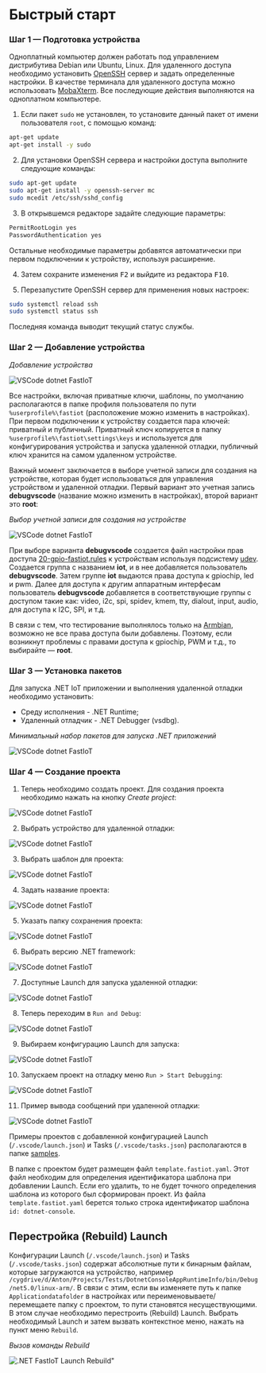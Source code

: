 # Быстрый старт

### Шаг 1 — Подготовка устройства

Одноплатный компьютер должен работать под управлением дистрибутива Debian или Ubuntu, Linux. Для удаленного доступа необходимо установить [OpenSSH](https://ubuntu.com/server/docs/service-openssh "Service - OpenSSH Ubuntu") сервер и задать определенные настройки. В качестве терминала для удаленного доступа можно использовать [MobaXterm](https://mobaxterm.mobatek.net/download.html "MobaXterm Xserver with SSH, telnet, RDP, VNC and X11"). Все последующие действия выполняются на одноплатном компьютере.

1. Если пакет `sudo` не установлен, то установите данный пакет от имени пользователя `root`, с помощью команд:

```bash
apt-get update
apt-get install -y sudo
```

2. Для установки OpenSSH сервера и настройки доступа выполните следующие команды:

```bash
sudo apt-get update
sudo apt-get install -y openssh-server mc
sudo mcedit /etc/ssh/sshd_config
```

3. В открывшемся редакторе задайте следующие параметры:

```bash
PermitRootLogin yes
PasswordAuthentication yes
```

Остальные необходимые параметры добавятся автоматически при первом подключении к устройству, используя расширение.

4. Затем сохраните изменения <kbd>F2</kbd> и выйдите  из редактора <kbd>F10</kbd>.

5. Перезапустите OpenSSH сервер для применения новых настроек:

```bash
sudo systemctl reload ssh
sudo systemctl status ssh
```

Последняя команда выводит текущий статус службы.

### Шаг 2 — Добавление устройства

*Добавление устройства*

![VSCode dotnet FastIoT](vscode-dotnet-fastiot-add-device.png)

Все настройки, включая приватные ключи, шаблоны, по умолчанию располагаются в папке профиля пользователя по пути `%userprofile%\fastiot` (расположение можно изменить в настройках). При первом подключении к устройству создается пара ключей: приватный и публичный. Приватный ключ копируется в папку `%userprofile%\fastiot\settings\keys` и используется для конфигурирования устройства и запуска удаленной отладки, публичный ключ хранится на самом удаленном устройстве.

Важный момент заключается в выборе учетной записи для создания на устройстве, которая будет использоваться для управления устройством и удаленной отладки. Первый вариант это учетная запись **debugvscode** (название можно изменить в настройках), второй вариант это **root**:

*Выбор учетной записи для создания на устройстве*

![VSCode dotnet FastIoT](vscode-dotnet-fastiot-select-account.png)

При выборе варианта **debugvscode** создаетcя файл настройки прав доступа [20-gpio-fastiot.rules](/linux/config/20-gpio-fastiot.rules "20-gpio-fastiot.rules") к устройствам используя подсистему [udev](https://ru.wikipedia.org/wiki/Udev "udev"). Создается группа с названием **iot**, и в нее добавляется пользователь **debugvscode**. Затем группе **iot** выдаются права доступа к gpiochip, led и pwm. Далее для доступа к другим аппаратным интерфесам пользователь **debugvscode** добавляется в соответствующие группы с доступом такие как: video, i2c, spi, spidev, kmem, tty, dialout, input, audio, для доступа к I2C, SPI, и т.д. 

В связи с тем, что тестирование выполнялось только на [Armbian](https://www.armbian.com/ "Armbian – Linux for ARM development boards"), возможно не все права доступа были добавлены. Поэтому, если возникнут проблемы с правами доступа к gpiochip, PWM и т.д., то выбирайте — **root**.

### Шаг 3 — Установка пакетов

Для запуска .NET IoT приложении и выполнения удаленной отладки необходимо установить:

- Среду исполнения - .NET Runtime;
- Удаленный отладчик - .NET Debugger (vsdbg).

*Минимальный набор пакетов для запуска .NET приложений*

![VSCode dotnet FastIoT](vscode-dotnet-fastiot-package.png)

### Шаг 4 — Создание проекта

1. Теперь необходимо создать проект. Для создания проекта необходимо нажать на кнопку *Create project*:

![VSCode dotnet FastIoT](vscode-dotnet-fastiot-create-project-1.png)

2. Выбрать устройство для удаленной отладки:

![VSCode dotnet FastIoT](vscode-dotnet-fastiot-create-project-2.png)

3. Выбрать шаблон для проекта:

![VSCode dotnet FastIoT](vscode-dotnet-fastiot-create-project-3.png)

4. Задать название проекта:

![VSCode dotnet FastIoT](vscode-dotnet-fastiot-create-project-4.png)

5. Указать папку сохранения проекта:

![VSCode dotnet FastIoT](vscode-dotnet-fastiot-create-project-5.png)

6. Выбрать версию .NET framework:

![VSCode dotnet FastIoT](vscode-dotnet-fastiot-create-project-6.png)

7. Доступные Launch для запуска удаленной отладки:

![VSCode dotnet FastIoT](vscode-dotnet-fastiot-create-project-7.png)

8. Теперь переходим в `Run and Debug`:

![VSCode dotnet FastIoT](vscode-dotnet-fastiot-create-project-8.png)

9. Выбираем конфигурацию Launch для запуска:

![VSCode dotnet FastIoT](vscode-dotnet-fastiot-create-project-9.png)

10. Запускаем проект на отладку меню `Run > Start Debugging`:

![VSCode dotnet FastIoT](vscode-dotnet-fastiot-create-project-10.png)

11. Пример вывода сообщений при удаленной отладки:

![VSCode dotnet FastIoT](vscode-dotnet-fastiot-create-project-11.png)

Примеры проектов с добавленной конфигурацией Launch (`/.vscode/launch.json`) и Tasks (`/.vscode/tasks.json`) располагаются в папке [samples](/samples/).

В папке с проектом будет размещен файл `template.fastiot.yaml`. Этот файл необходим для определения идентификатора шаблона при добавлении Launch. Если его удалить, то не будет точного определения шаблона из которого был сформирован проект. Из файла `template.fastiot.yaml` берется только строка идентификатор шаблона `id: dotnet-console`.

## Перестройка (Rebuild) Launch

Конфигурации Launch (`/.vscode/launch.json`) и Tasks (`/.vscode/tasks.json`) содержат абсолютные пути к бинарным файлам, которые загружаются на устройство, например `/cygdrive/d/Anton/Projects/Tests/DotnetConsoleAppRuntimeInfo/bin/Debug/net5.0/linux-arm/`. В связи с этим, если вы изменяете путь к папке `Applicationdatafolder` в настройках или переименовываете/перемещаете папку с проектом, то пути становятся несуществующими. В этом случае необходимо перестроить (Rebuild) Launch. Выбрать необходимый Launch и затем вызвать контекстное меню, нажать на пункт меню `Rebuild`.

*Вызов команды Rebuild*

![.NET FastIoT Launch Rebuild"](vscode-dotnet-fastiot-rebuild.png "Launch Rebuild")
